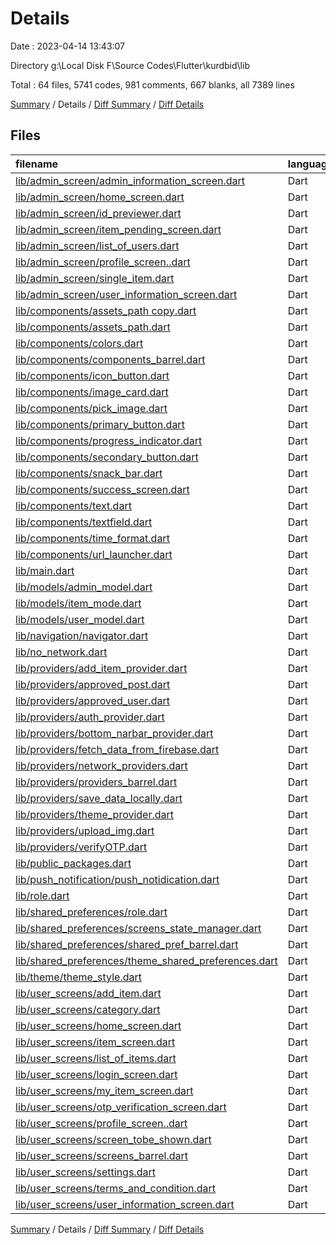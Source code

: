 # Details

Date : 2023-04-14 13:43:07

Directory g:\\Local Disk F\\Source Codes\\Flutter\\kurdbid\\lib

Total : 64 files,  5741 codes, 981 comments, 667 blanks, all 7389 lines

[Summary](results.md) / Details / [Diff Summary](diff.md) / [Diff Details](diff-details.md)

## Files
| filename | language | code | comment | blank | total |
| :--- | :--- | ---: | ---: | ---: | ---: |
| [lib/admin_screen/admin_information_screen.dart](/lib/admin_screen/admin_information_screen.dart) | Dart | 193 | 125 | 18 | 336 |
| [lib/admin_screen/home_screen.dart](/lib/admin_screen/home_screen.dart) | Dart | 100 | 8 | 5 | 113 |
| [lib/admin_screen/id_previewer.dart](/lib/admin_screen/id_previewer.dart) | Dart | 32 | 0 | 4 | 36 |
| [lib/admin_screen/item_pending_screen.dart](/lib/admin_screen/item_pending_screen.dart) | Dart | 154 | 16 | 8 | 178 |
| [lib/admin_screen/list_of_users.dart](/lib/admin_screen/list_of_users.dart) | Dart | 144 | 32 | 11 | 187 |
| [lib/admin_screen/profile_screen..dart](/lib/admin_screen/profile_screen..dart) | Dart | 119 | 9 | 9 | 137 |
| [lib/admin_screen/single_item.dart](/lib/admin_screen/single_item.dart) | Dart | 247 | 54 | 18 | 319 |
| [lib/admin_screen/user_information_screen.dart](/lib/admin_screen/user_information_screen.dart) | Dart | 189 | 45 | 11 | 245 |
| [lib/components/assets_path copy.dart](/lib/components/assets_path%20copy.dart) | Dart | 18 | 0 | 1 | 19 |
| [lib/components/assets_path.dart](/lib/components/assets_path.dart) | Dart | 3 | 14 | 6 | 23 |
| [lib/components/colors.dart](/lib/components/colors.dart) | Dart | 37 | 0 | 16 | 53 |
| [lib/components/components_barrel.dart](/lib/components/components_barrel.dart) | Dart | 9 | 1 | 2 | 12 |
| [lib/components/icon_button.dart](/lib/components/icon_button.dart) | Dart | 15 | 0 | 3 | 18 |
| [lib/components/image_card.dart](/lib/components/image_card.dart) | Dart | 19 | 19 | 4 | 42 |
| [lib/components/pick_image.dart](/lib/components/pick_image.dart) | Dart | 22 | 0 | 4 | 26 |
| [lib/components/primary_button.dart](/lib/components/primary_button.dart) | Dart | 44 | 0 | 2 | 46 |
| [lib/components/progress_indicator.dart](/lib/components/progress_indicator.dart) | Dart | 9 | 0 | 3 | 12 |
| [lib/components/secondary_button.dart](/lib/components/secondary_button.dart) | Dart | 14 | 1 | 2 | 17 |
| [lib/components/snack_bar.dart](/lib/components/snack_bar.dart) | Dart | 33 | 5 | 2 | 40 |
| [lib/components/success_screen.dart](/lib/components/success_screen.dart) | Dart | 66 | 2 | 8 | 76 |
| [lib/components/text.dart](/lib/components/text.dart) | Dart | 21 | 0 | 2 | 23 |
| [lib/components/textfield.dart](/lib/components/textfield.dart) | Dart | 45 | 5 | 4 | 54 |
| [lib/components/time_format.dart](/lib/components/time_format.dart) | Dart | 15 | 0 | 2 | 17 |
| [lib/components/url_launcher.dart](/lib/components/url_launcher.dart) | Dart | 12 | 3 | 2 | 17 |
| [lib/main.dart](/lib/main.dart) | Dart | 478 | 38 | 37 | 553 |
| [lib/models/admin_model.dart](/lib/models/admin_model.dart) | Dart | 32 | 2 | 4 | 38 |
| [lib/models/item_mode.dart](/lib/models/item_mode.dart) | Dart | 80 | 1 | 4 | 85 |
| [lib/models/user_model.dart](/lib/models/user_model.dart) | Dart | 60 | 0 | 4 | 64 |
| [lib/navigation/navigator.dart](/lib/navigation/navigator.dart) | Dart | 14 | 0 | 4 | 18 |
| [lib/no_network.dart](/lib/no_network.dart) | Dart | 118 | 15 | 16 | 149 |
| [lib/providers/add_item_provider.dart](/lib/providers/add_item_provider.dart) | Dart | 209 | 35 | 31 | 275 |
| [lib/providers/approved_post.dart](/lib/providers/approved_post.dart) | Dart | 9 | 0 | 4 | 13 |
| [lib/providers/approved_user.dart](/lib/providers/approved_user.dart) | Dart | 9 | 0 | 4 | 13 |
| [lib/providers/auth_provider.dart](/lib/providers/auth_provider.dart) | Dart | 261 | 128 | 112 | 501 |
| [lib/providers/bottom_narbar_provider.dart](/lib/providers/bottom_narbar_provider.dart) | Dart | 19 | 0 | 8 | 27 |
| [lib/providers/fetch_data_from_firebase.dart](/lib/providers/fetch_data_from_firebase.dart) | Dart | 0 | 52 | 5 | 57 |
| [lib/providers/network_providers.dart](/lib/providers/network_providers.dart) | Dart | 18 | 3 | 3 | 24 |
| [lib/providers/providers_barrel.dart](/lib/providers/providers_barrel.dart) | Dart | 3 | 1 | 1 | 5 |
| [lib/providers/save_data_locally.dart](/lib/providers/save_data_locally.dart) | Dart | 18 | 3 | 5 | 26 |
| [lib/providers/theme_provider.dart](/lib/providers/theme_provider.dart) | Dart | 18 | 0 | 4 | 22 |
| [lib/providers/upload_img.dart](/lib/providers/upload_img.dart) | Dart | 9 | 1 | 4 | 14 |
| [lib/providers/verifyOTP.dart](/lib/providers/verifyOTP.dart) | Dart | 38 | 9 | 7 | 54 |
| [lib/public_packages.dart](/lib/public_packages.dart) | Dart | 9 | 1 | 2 | 12 |
| [lib/push_notification/push_notidication.dart](/lib/push_notification/push_notidication.dart) | Dart | 65 | 41 | 33 | 139 |
| [lib/role.dart](/lib/role.dart) | Dart | 126 | 1 | 12 | 139 |
| [lib/shared_preferences/role.dart](/lib/shared_preferences/role.dart) | Dart | 25 | 10 | 13 | 48 |
| [lib/shared_preferences/screens_state_manager.dart](/lib/shared_preferences/screens_state_manager.dart) | Dart | 13 | 4 | 6 | 23 |
| [lib/shared_preferences/shared_pref_barrel.dart](/lib/shared_preferences/shared_pref_barrel.dart) | Dart | 2 | 0 | 1 | 3 |
| [lib/shared_preferences/theme_shared_preferences.dart](/lib/shared_preferences/theme_shared_preferences.dart) | Dart | 12 | 0 | 4 | 16 |
| [lib/theme/theme_style.dart](/lib/theme/theme_style.dart) | Dart | 38 | 62 | 4 | 104 |
| [lib/user_screens/add_item.dart](/lib/user_screens/add_item.dart) | Dart | 360 | 55 | 26 | 441 |
| [lib/user_screens/category.dart](/lib/user_screens/category.dart) | Dart | 106 | 8 | 4 | 118 |
| [lib/user_screens/home_screen.dart](/lib/user_screens/home_screen.dart) | Dart | 226 | 9 | 18 | 253 |
| [lib/user_screens/item_screen.dart](/lib/user_screens/item_screen.dart) | Dart | 337 | 13 | 28 | 378 |
| [lib/user_screens/list_of_items.dart](/lib/user_screens/list_of_items.dart) | Dart | 172 | 24 | 18 | 214 |
| [lib/user_screens/login_screen.dart](/lib/user_screens/login_screen.dart) | Dart | 192 | 34 | 20 | 246 |
| [lib/user_screens/my_item_screen.dart](/lib/user_screens/my_item_screen.dart) | Dart | 194 | 13 | 17 | 224 |
| [lib/user_screens/otp_verification_screen.dart](/lib/user_screens/otp_verification_screen.dart) | Dart | 249 | 25 | 16 | 290 |
| [lib/user_screens/profile_screen..dart](/lib/user_screens/profile_screen..dart) | Dart | 94 | 2 | 6 | 102 |
| [lib/user_screens/screen_tobe_shown.dart](/lib/user_screens/screen_tobe_shown.dart) | Dart | 17 | 9 | 4 | 30 |
| [lib/user_screens/screens_barrel.dart](/lib/user_screens/screens_barrel.dart) | Dart | 6 | 5 | 1 | 12 |
| [lib/user_screens/settings.dart](/lib/user_screens/settings.dart) | Dart | 110 | 0 | 6 | 116 |
| [lib/user_screens/terms_and_condition.dart](/lib/user_screens/terms_and_condition.dart) | Dart | 49 | 0 | 3 | 52 |
| [lib/user_screens/user_information_screen.dart](/lib/user_screens/user_information_screen.dart) | Dart | 386 | 38 | 21 | 445 |

[Summary](results.md) / Details / [Diff Summary](diff.md) / [Diff Details](diff-details.md)